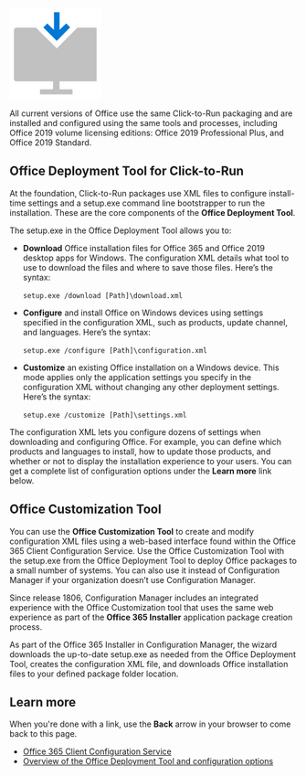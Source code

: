 ![download icon](../media/download-icon.png)

All current versions of Office use the same Click-to-Run packaging and are installed and configured using the same tools and processes, including Office 2019 volume licensing editions: Office 2019 Professional Plus, and Office 2019 Standard.

## Office Deployment Tool for Click-to-Run

At the foundation, Click-to-Run packages use XML files to configure install-time settings and a setup.exe command line bootstrapper to run the installation. These are the core components of the **Office Deployment Tool**.

The setup.exe in the Office Deployment Tool allows you to:

- **Download** Office installation files for Office 365 and Office 2019 desktop apps for Windows. The configuration XML details what tool to use to download the files and where to save those files. Here’s the syntax:

    `setup.exe /download [Path]\download.xml`

- **Configure** and install Office on Windows devices using settings specified in the configuration XML, such as products, update channel, and languages. Here’s the syntax:

    `setup.exe /configure [Path]\configuration.xml`

- **Customize** an existing Office installation on a Windows device. This mode applies only the application settings you specify in the configuration XML without changing any other deployment settings. Here’s the syntax:

    `setup.exe /customize [Path]\settings.xml`

The configuration XML lets you configure dozens of settings when downloading and configuring Office. For example, you can define which products and languages to install, how to update those products, and whether or not to display the installation experience to your users. You can get a complete list of configuration options under the **Learn more** link below.

## Office Customization Tool

You can use the **Office Customization Tool** to create and modify configuration XML files using a web-based interface found within the Office 365 Client Configuration Service. Use the Office Customization Tool with the setup.exe from the Office Deployment Tool to deploy Office packages to a small number of systems. You can also use it instead of Configuration Manager if your organization doesn’t use Configuration Manager.

Since release 1806, Configuration Manager includes an integrated experience with the Office Customization tool that uses the same web experience as part of the **Office 365 Installer** application package creation process.

As part of the Office 365 Installer in Configuration Manager, the wizard downloads the up-to-date setup.exe as needed from the Office Deployment Tool, creates the configuration XML file, and downloads Office installation files to your defined package folder location.

## Learn more

When you're done with a link, use the **Back** arrow in your browser to come back to this page.

- [Office 365 Client Configuration Service](https://config.office.com)
- [Overview of the Office Deployment Tool and configuration options](https://aka.ms/odt)
